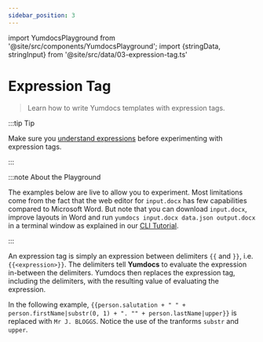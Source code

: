 ```yaml
---
sidebar_position: 3
---
```


import YumdocsPlayground from '@site/src/components/YumdocsPlayground';
import {stringData, stringInput} from '@site/src/data/03-expression-tag.ts'

# Expression Tag

> Learn how to write Yumdocs templates with expression tags.

:::tip Tip

Make sure you [understand expressions](./01-expressions.md) before experimenting with expression tags.

:::

:::note About the Playground

The examples below are live to allow you to experiment. Most limitations come from the fact that the web editor
for `input.docx` has few capabilities compared to Microsoft Word. But note that you can download `input.docx`,
improve layouts in Word and run `yumdocs input.docx data.json output.docx` in a terminal window as explained
in our [CLI Tutorial](../tutorials/04-cli-tutorial.md). 

:::

An expression tag is simply an expression between delimiters `{{` and `}}`, i.e. `{{<expression>}}`.
The delimiters tell **Yumdocs** to evaluate the expression in-between the delimiters.
Yumdocs then replaces the expression tag, including the delimiters, with the resulting value of evaluating the expression.

In the following example, `{{person.salutation + " " + person.firstName|substr(0, 1) + ". "" + person.lastName|upper}}`
is replaced with `Mr J. BLOGGS`. Notice the use of the tranforms `substr` and `upper`.

<YumdocsPlayground data={stringData} input={stringInput}></YumdocsPlayground>
